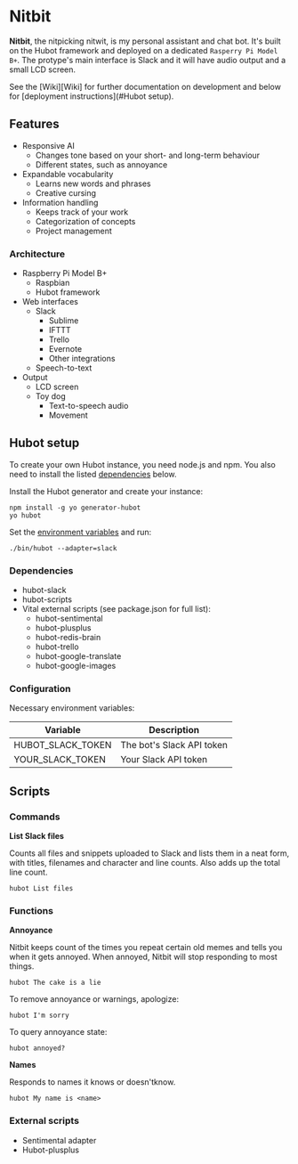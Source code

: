 # Nitbit

**Nitbit**, the nitpicking nitwit, is my personal assistant and chat bot. It's built on the Hubot framework and deployed on a dedicated `Rasperry Pi Model B+`. The protype's main interface is Slack and it will have audio output and a small LCD screen.

See the [Wiki][Wiki] for further documentation on development and below for [deployment instructions](#Hubot setup).

## Features

- Responsive AI
    + Changes tone based on your short- and long-term behaviour
    + Different states, such as annoyance
- Expandable vocabularity
    + Learns new words and phrases
    + Creative cursing
- Information handling
    + Keeps track of your work
    + Categorization of concepts
    + Project management

### Architecture

- Raspberry Pi Model B+
    + Raspbian
    + Hubot framework
- Web interfaces
    + Slack
        * Sublime
        * IFTTT
        * Trello
        * Evernote
        * Other integrations
    + Speech-to-text
- Output
    +  LCD screen
    +  Toy dog
        * Text-to-speech audio
        * Movement


## Hubot setup

To create your own Hubot instance, you need node.js and npm. You also need to install the listed [dependencies](#Dependencies) below.

Install the Hubot generator and create your instance:

    npm install -g yo generator-hubot
    yo hubot

Set the [environment variables](#Configuration) and run:

    ./bin/hubot --adapter=slack

### Dependencies

- hubot-slack
- hubot-scripts
- Vital external scripts (see package.json for full list):
    + hubot-sentimental
    + hubot-plusplus
    + hubot-redis-brain
    + hubot-trello
    + hubot-google-translate
    + hubot-google-images


### Configuration

Necessary environment variables:

| Variable          | Description                 |
| ----------------- | --------------------------- |
| HUBOT_SLACK_TOKEN | The bot's Slack API token   |
| YOUR_SLACK_TOKEN  | Your Slack API token        |


## Scripts

### Commands

**List Slack files**

Counts all files and snippets uploaded to Slack and lists them in a neat form, with titles, filenames and character and line counts. Also adds up the total line count.

    hubot List files


### Functions

**Annoyance**

Nitbit keeps count of the times you repeat certain old memes and tells you when it gets annoyed. When annoyed, Nitbit will stop responding to most things.

    hubot The cake is a lie

To remove annoyance or warnings, apologize:

    hubot I'm sorry

To query annoyance state:

    hubot annoyed?

**Names**

Responds to names it knows or doesn'tknow.

    hubot My name is <name>


### External scripts

- Sentimental adapter
- Hubot-plusplus